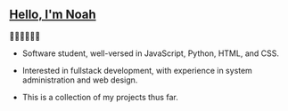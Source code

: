 [**Hello, I'm Noah**](https://www.linkedin.com/in/noah-harshbarger/) 
- 
🦣🦣🦣🦣🦣🦣

- Software student, well-versed in JavaScript, Python, HTML, and CSS. 
- Interested in fullstack development, with experience in system administration and web design.

- This is a collection of my projects thus far. 
